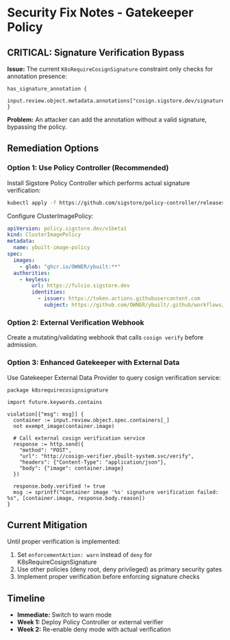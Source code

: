 # Security Fix Notes - Gatekeeper Policy

## CRITICAL: Signature Verification Bypass

**Issue:** The current `K8sRequireCosignSignature` constraint only checks for annotation presence:

```rego
has_signature_annotation {
  input.review.object.metadata.annotations["cosign.sigstore.dev/signature"]
}
```

**Problem:** An attacker can add the annotation without a valid signature, bypassing the policy.

## Remediation Options

### Option 1: Use Policy Controller (Recommended)
Install Sigstore Policy Controller which performs actual signature verification:

```bash
kubectl apply -f https://github.com/sigstore/policy-controller/releases/latest/download/policy-controller.yaml
```

Configure ClusterImagePolicy:
```yaml
apiVersion: policy.sigstore.dev/v1beta1
kind: ClusterImagePolicy
metadata:
  name: ybuilt-image-policy
spec:
  images:
    - glob: "ghcr.io/OWNER/ybuilt:**"
  authorities:
    - keyless:
        url: https://fulcio.sigstore.dev
        identities:
          - issuer: https://token.actions.githubusercontent.com
            subject: https://github.com/OWNER/ybuilt/.github/workflows/publish.yml@refs/heads/main
```

### Option 2: External Verification Webhook
Create a mutating/validating webhook that calls `cosign verify` before admission.

### Option 3: Enhanced Gatekeeper with External Data
Use Gatekeeper External Data Provider to query cosign verification service:

```rego
package k8srequirecosignsignature

import future.keywords.contains

violation[{"msg": msg}] {
  container := input.review.object.spec.containers[_]
  not exempt_image(container.image)
  
  # Call external cosign verification service
  response := http.send({
    "method": "POST",
    "url": "http://cosign-verifier.ybuilt-system.svc/verify",
    "headers": {"Content-Type": "application/json"},
    "body": {"image": container.image}
  })
  
  response.body.verified != true
  msg := sprintf("Container image '%s' signature verification failed: %s", [container.image, response.body.reason])
}
```

## Current Mitigation

Until proper verification is implemented:
1. Set `enforcementAction: warn` instead of `deny` for K8sRequireCosignSignature
2. Use other policies (deny root, deny privileged) as primary security gates
3. Implement proper verification before enforcing signature checks

## Timeline
- **Immediate:** Switch to warn mode
- **Week 1:** Deploy Policy Controller or external verifier
- **Week 2:** Re-enable deny mode with actual verification
